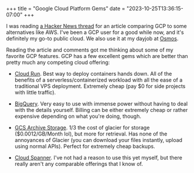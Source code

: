+++
title = "Google Cloud Platform Gems"
date = "2023-10-25T13:36:15-07:00"
+++

I was reading [a Hacker News thread](https://news.ycombinator.com/item?id=38016849) for an article comparing GCP to some alternatives like AWS. I've been a GCP user for a good while now, and it's definitely my go-to public cloud. We also use it at my dayjob at [Osmos](https://osmos.io/).

Reading the article and comments got me thinking about some of my favorite GCP features. GCP has a few excellent gems which are better than pretty much any competing cloud offering:

- [Cloud Run](https://cloud.google.com/run). Best way to deploy containers hands down. All of the benefits of a serverless/containerized workload with all the ease of a traditional VPS deployment. Extremely cheap (pay $0 for side projects with little traffic).

- [BigQuery](https://cloud.google.com/bigquery). Very easy to use with immense power without having to deal with the details yourself. Billing can be either extremely cheap or rather expensive depending on what you're doing, though.

- [GCS Archive Storage](https://cloud.google.com/storage/docs/storage-classes#archive). 1/3 the cost of glacier for storage ($0.0012/GB/Month lol), but more for retrieval. Has none of the annoyances of Glacier (you can download your files instantly, upload using normal APIs). Perfect for extremely cheap backups.

- [Cloud Spanner](https://cloud.google.com/spanner). I've not had a reason to use this yet myself, but there really aren't any comparable offerings that I know of.
